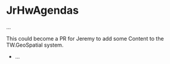 # JrHwAgendas
...

This could become a PR for Jeremy to add some Content to the TW.GeoSpatial system.
* ...
